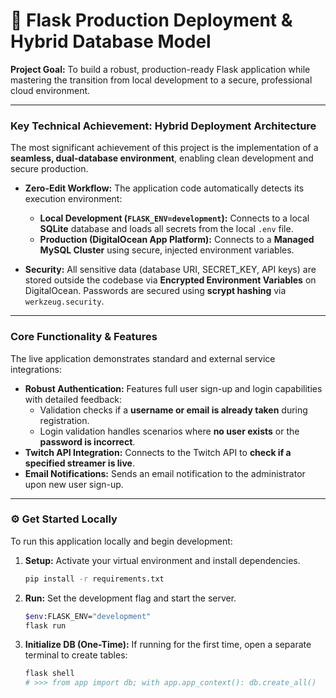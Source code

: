 # 🐍 Flask Production Deployment & Hybrid Database Model

**Project Goal:** To build a robust, production-ready Flask application while mastering the transition from local development to a secure, professional cloud environment.

***

###  Key Technical Achievement: Hybrid Deployment Architecture

The most significant achievement of this project is the implementation of a **seamless, dual-database environment**, enabling clean development and secure production.

* **Zero-Edit Workflow:** The application code automatically detects its execution environment:
    * **Local Development (`FLASK_ENV=development`):** Connects to a local **SQLite** database and loads all secrets from the local `.env` file.
    * **Production (DigitalOcean App Platform):** Connects to a **Managed MySQL Cluster** using secure, injected environment variables.

* **Security:** All sensitive data (database URI, SECRET\_KEY, API keys) are stored outside the codebase via **Encrypted Environment Variables** on DigitalOcean. Passwords are secured using **scrypt hashing** via `werkzeug.security`.

***

###  Core Functionality & Features

The live application demonstrates standard and external service integrations:

* **Robust Authentication:** Features full user sign-up and login capabilities with detailed feedback:
    * Validation checks if a **username or email is already taken** during registration.
    * Login validation handles scenarios where **no user exists** or the **password is incorrect**.
* **Twitch API Integration:** Connects to the Twitch API to **check if a specified streamer is live**.
* **Email Notifications:** Sends an email notification to the administrator upon new user sign-up.

***

### ⚙️ Get Started Locally

To run this application locally and begin development:

1.  **Setup:** Activate your virtual environment and install dependencies.
    ```bash
    pip install -r requirements.txt
    ```
2.  **Run:** Set the development flag and start the server.
    ```bash
    $env:FLASK_ENV="development"
    flask run
    ```
3.  **Initialize DB (One-Time):** If running for the first time, open a separate terminal to create tables:
    ```bash
    flask shell
    # >>> from app import db; with app.app_context(): db.create_all()
    ```
